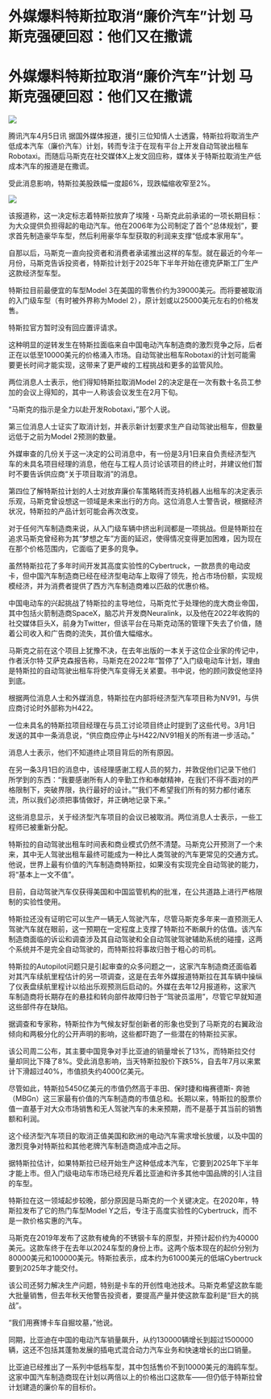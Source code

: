 # 外媒爆料特斯拉取消“廉价汽车”计划 马斯克强硬回怼：他们又在撒谎

# 外媒爆料特斯拉取消“廉价汽车”计划 马斯克强硬回怼：他们又在撒谎

![](https://inews.gtimg.com/news_bt/OBDzx8aOmPN2XxFjuXq13LiIbVMWFndjVV64Ad-a1APBsAA/1000)

腾讯汽车4月5日讯
据国外媒体报道，援引三位知情人士透露，特斯拉将取消生产低成本汽车（廉价汽车）计划，转而专注于在现有平台上开发自动驾驶出租车Robotaxi。而随后马斯克在社交媒体X上发文回应称，媒体关于特斯拉取消生产低成本汽车的报道是在撒谎。

受此消息影响，特斯拉美股跌幅一度超6%，现跌幅缩收窄至2%。

![](https://inews.gtimg.com/news_bt/OV_L4zapnw_D78P5bjWhhFs9ky6A1vhbH3Y9-ANiWfYnYAA/1000)

该报道称，这一决定标志着特斯拉放弃了埃隆・马斯克此前承诺的一项长期目标：为大众提供负担得起的电动汽车。他在2006年为公司制定了首个“总体规划”，要求首先制造豪华车型，然后利用豪华车型获取的利润来支撑“低成本家用车”。

自那以后，马斯克一直向投资者和消费者承诺推出这样的车型。就在最近的今年一月份，马斯克告诉投资者，特斯拉计划于2025年下半年开始在德克萨斯工厂生产这款经济型车型。

特斯拉目前最便宜的车型Model 3在美国的零售价约为39000美元。而将要被取消的入门级车型（有时被外界称为Model
2），原计划或以25000美元左右的价格发售。

特斯拉官方暂时没有回应置评请求。

这种明显的逆转发生在特斯拉面临来自中国电动汽车制造商的激烈竞争之际，后者正在以低至10000美元的价格涌入市场。自动驾驶出租车Robotaxi的计划可能需要更长时间才能实现，这带来了更严峻的工程挑战和更多的监管风险。

两位消息人士表示，他们得知特斯拉取消Model 2的决定是在一次有数十名员工参加的会议上得知的，其中一人称该会议发生在2月下旬。

“马斯克的指示是全力以赴开发Robotaxi，”那个人说。

第三位消息人士证实了取消计划，并表示新计划要求生产自动驾驶出租车，但数量远低于之前为Model 2预测的数量。

外媒审查的几份关于这一决定的公司消息中，有一份是3月1日来自负责经济型汽车的未具名项目经理的消息，他在与工程人员讨论该项目的终止时，并建议他们暂时不要告诉供应商“关于项目取消”的消息。

第四位了解特斯拉计划的人士对放弃廉价车策略转而支持机器人出租车的决定表示乐观，马斯克曾设想这一领域是未来出行的方向。这位消息人士警告说，根据经济状况，特斯拉的产品计划可能会再次改变。

对于任何汽车制造商来说，从入门级车辆中挤出利润都是一项挑战。但是特斯拉在追求马斯克曾经称为其“梦想之车”方面的延迟，使得情况变得更加困难，因为现在在那个价格范围内，它面临了更多的竞争。

虽然特斯拉花了多年时间开发其高度实验性的Cybertruck，一款昂贵的电动皮卡，但中国汽车制造商已经在经济型电动车上取得了领先，抢占市场份额，实现规模经济，并为消费者提供了西方汽车制造商难以匹敌的优惠价格。

中国电动车的兴起挑战了特斯拉的主导地位，马斯克忙于处理他的庞大商业帝国，其中包括火箭制造商SpaceX，脑芯片开发商Neuralink，以及他在2022年收购的社交媒体巨头X，前身为Twitter，但该平台在马斯克动荡的管理下失去了价值，随着公司收入和广告商的流失，其价值大幅缩水。

马斯克之前在这个项目上犹豫不决，在去年出版的一本关于这位企业家的传记中，作者沃尔特·艾萨克森报告称，马斯克在2022年“暂停了”入门级电动车计划，理由是特斯拉的自动驾驶出租车将使汽车变得无关紧要。书中说，他的顾问敦促他坚持到底。

根据两位消息人士和外媒消息，特斯拉在内部将经济型汽车项目称为NV91，与供应商讨论时外部称为H422。

一位未具名的特斯拉项目经理在与员工讨论项目终止时提到了这些代号。3月1日发送的其中一条消息说，“供应商应停止与H422/NV91相关的所有进一步活动。”

消息人士表示，他们不知道终止项目背后的所有原因。

在另一条3月1日的消息中，该经理感谢工程人员的努力，并敦促他们记录下他们所学到的东西：“我要感谢所有人的辛勤工作和奉献精神，在我们不得不面对的严格限制下，突破界限，执行最好的设计。”“我们不希望我们所有的努力都付诸东流，所以我们必须把事情做好，并正确地记录下来。”

这些消息显示，关于经济型汽车项目的会议已被取消。两位消息人士表示，一些工程师已被重新分配。

特斯拉的自动驾驶出租车时间表和商业模式仍然不清楚。马斯克公开预测了一个未来，其中无人驾驶出租车最终可能成为一种比人类驾驶的汽车更常见的交通方式。他说，世界上最有价值的汽车制造商特斯拉，如果没有实现完全自动驾驶的能力，将“基本上一文不值”。

目前，自动驾驶汽车仅获得美国和中国监管机构的批准，在公共道路上进行严格限制的实验性使用。

特斯拉还没有证明它可以生产一辆无人驾驶汽车，尽管马斯克多年来一直预测无人驾驶汽车就在眼前，这一预期在一定程度上支撑了特斯拉不断飙升的估值。该汽车制造商面临的诉讼和调查涉及其自动驾驶和全自动驾驶驾驶辅助系统的碰撞，这两个系统并不是完全自动驾驶的，而特斯拉将事故归咎于粗心的司机。

特斯拉的Autopilot问题只是引起审查的众多问题之一，这家汽车制造商还面临着对其汽车续航里程估计的另一项调查，这是在去年外媒报道特斯拉在其车辆中操纵了仪表盘续航里程计以给出乐观预测后启动的。外媒在去年12月报道称，这家汽车制造商将长期存在的悬挂和转向部件故障归咎于“驾驶员滥用”，尽管它早就知道这些部件存在缺陷。

据调查和专家称，特斯拉作为气候友好型创新者的形象也受到了马斯克的右翼政治倾向和两极分化的公开声明的影响，这些都吓跑了一些潜在的特斯拉买家。

该公司周二公布，其主要中国竞争对手比亚迪的销量增长了13%，而特斯拉交付量却同比下降了8%。受此消息影响，当天特斯拉股价下跌5%，自去年7月以来累计下滑超过40%，市值损失约4000亿美元。

尽管如此，特斯拉5450亿美元的市值仍然高于丰田、保时捷和梅赛德斯-
奔驰（MBGn）这三家最有价值的汽车制造商的市值总和。长期以来，特斯拉的股票价值一直基于对大众市场销售和无人驾驶汽车的未来预期，而不是基于其当前的销售额和利润。

这个经济型汽车项目的取消正值美国和欧洲的电动汽车需求增长放缓，以及中国的激烈竞争对特斯拉和其他老牌汽车制造商造成冲击之际。

据特斯拉估计，如果特斯拉已经开始生产这种低成本汽车，它要到2025年下半年才能上市。但入门级电动车市场已经充斥着比亚迪和许多其他中国品牌的引人注目的车型。

特斯拉在这一领域起步较晚，部分原因是马斯克的一个关键决定。在2020年，特斯拉发布了它的热门车型Model
Y之后，专注于高度实验性的Cybertruck，而不是一款价格实惠的汽车。

马斯克在2019年发布了这款有棱角的不锈钢卡车的原型，并预计起价约为40000美元。这款车终于在去年以2024车型的身份上市。这两个版本现在的起价分别为80000美元和100000美元。特斯拉表示，成本约为61000美元的低端Cybertruck要到2025年才能交付。

该公司还努力解决生产问题，特别是卡车的开创性电池技术。马斯克希望这款车能大批量销售，但去年秋天他警告投资者，要提高产量并使这款车盈利是“巨大的挑战”。

“我们用赛博卡车自掘坟墓，”他说。

同期，比亚迪在中国的电动汽车销量飙升，从约130000辆增长到超过1500000辆，这还不包括其蓬勃发展的插电式混合动力汽车业务和快速增长的出口销量。

比亚迪已经推出了一系列中低档车型，其中包括售价不到10000美元的海鸥车型。这家中国汽车制造商现在计划以两倍以上的价格出口这款车——但仍低于特斯拉曾计划建造的廉价车的目标价。

